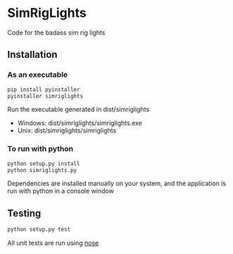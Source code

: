 # SimRigLights
Code for the badass sim rig lights

## Installation
### As an executable
```python
pip install pyinstaller
pyinstaller simriglights
```
Run the executable generated in dist/simriglights
- Windows: dist/simriglights/simriglights.exe
- Unix: dist/simriglights/simriglights

### To run with python
```python
python setup.py install
python simriglights.py
```
Dependencies are installed manually on your system, and the application is run with python in a console window

## Testing
```python
python setup.py test
```
All unit tests are run using [nose](https://nose.readthedocs.io/en/latest/testing.html)
